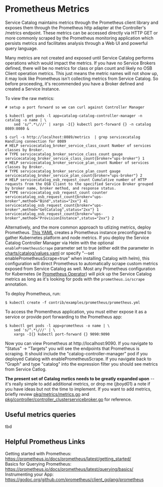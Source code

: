 # Prometheus Metrics

Service Catalog maintains metrics through the Prometheus client library and
exposes them through the Prometheus http adapter at the Controller's /metrics
endpoint. These metrics can be accessed directly via HTTP GET or more commonly
scraped by the Prometheus monitoring application which persists metrics and
facilitates analysis through a Web UI and powerful query language.

Many metrics are not created and exposed until Service Catalog performs
operations which would impact the metrics.  If you have no Service Brokers
defined, there will be no metrics for class or plan count and likely no OSB
Client operation metrics.  This just means the metric names will not show up, it
may look like Prometheus isn't collecting metrics from Service Catalog.  So
before proceeding, it's recommended you have a Broker defined and created a
Service Instance.

To view the raw metrics:

```
# setup a port forward so we can curl against Controller Manager

$ kubectl get pods -l app=catalog-catalog-controller-manager -n catalog -o name | \
    sed 's/^.*\///' | xargs -I{} kubectl port-forward {} -n catalog 8089:8080 &

$ curl -s http://localhost:8089/metrics  | grep servicecatalog
Handling connection for 8089
# HELP servicecatalog_broker_service_class_count Number of services classes by Broker.
# TYPE servicecatalog_broker_service_class_count gauge
servicecatalog_broker_service_class_count{broker="ups-broker"} 1
# HELP servicecatalog_broker_service_plan_count Number of services classes by Broker.
# TYPE servicecatalog_broker_service_plan_count gauge
servicecatalog_broker_service_plan_count{broker="ups-broker"} 2
# HELP servicecatalog_osb_request_count Cumulative number of HTTP requests from the OSB Client to the specified Service Broker grouped by broker name, broker method, and response status.
# TYPE servicecatalog_osb_request_count counter
servicecatalog_osb_request_count{broker="ups-broker",method="Bind",status="2xx"} 41
servicecatalog_osb_request_count{broker="ups-broker",method="GetCatalog",status="2xx"} 1
servicecatalog_osb_request_count{broker="ups-broker",method="ProvisionInstance",status="2xx"} 2
```

Alternatively, and the more common approach to utlizing metrics, deploy
Prometheus.  [This YAML](prometheus.yml) creates a Prometheus instance
preconfigured to gather Kubernetes platform and node metrics.  If you deploy the
Service Catalog Controller Manager via Helm with the optional
`enablePrometheusScrape` parameter set to true (either edit the parameter in
[charts/catalog/values.yaml](../../../charts/catalog/values.yaml) or specify
"--set enablePrometheusScrape=true" when installing Catalog with helm), this configuration will direct Prometheus
to automatically scrape custom metrics exposed from Service Catalog as well.
Most any Prometheus configuration for Kubernetes (ie [Prometheus
Operator](https://github.com/coreos/prometheus-operator)) will pick up the
Service Catalog metrics as long as it's looking for pods with the
`prometheus.io/scrape` annotation.

To deploy Prometheus, run:

```
$ kubectl create -f contrib/examples/prometheus/prometheus.yml
```

To access the Promentheus application, you must either expose it as a service or
provide port forwarding to the Prometheus app:

```
$ kubectl get pods -l app=prometheus -o name | \
	sed 's/^.*\///' | \
	xargs -I{} kubectl port-forward {} 9090:9090
```

Now you can view Prometheus at http://localhost:9090.  If you navigate to
"Status" -> "Targets" you will see the endpoints that Prometheus is scraping.
It should include the "catalog-controller-manager" pod if you deployed Catalog
with enablePrometheusScrape.  If you navigate back to "Graph" and type "catalog"
into the expression filter you should see metrics from Service Catlog.

**The present set of Catalog metics needs to be greatly expanded upon** -- it's
really simple to add additional metrics, or drop me (jboyd01) a note if you have
ideas but not the time to implement.  If you want to add metrics, briefly review
[pkg/metrics/metrics.go](../../../pkg/metrics/metrics.go) and
[pkg/controller/controller_clusterservicebroker.go](../../../pkg/controller/controller_clusterservicebroker.go)
for reference.

## Useful metrics queries

tbd

## Helpful Prometheus Links

Getting started with Prometheus: https://prometheus.io/docs/prometheus/latest/getting_started/  
Basics for Querying Prometheus: https://prometheus.io/docs/prometheus/latest/querying/basics/  
Instrumenting your App: https://godoc.org/github.com/prometheus/client_golang/prometheus   
